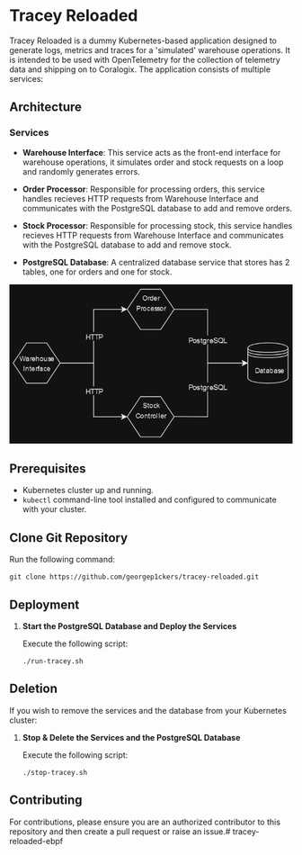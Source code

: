 # Tracey Reloaded

Tracey Reloaded is a dummy Kubernetes-based application designed to generate logs, metrics and traces for a 'simulated' warehouse operations. It is intended to be used with OpenTelemetry for the collection of telemetry data and shipping on to Coralogix. The application consists of multiple services: 

## Architecture

### Services

- **Warehouse Interface**: This service acts as the front-end interface for warehouse operations, it simulates order and stock requests on a loop and randomly generates errors. 

- **Order Processor**: Responsible for processing orders, this service handles recieves HTTP requests from Warehouse Interface and communicates with the PostgreSQL database to add and remove orders. 

- **Stock Processor**: Responsible for processing stock, this service handles recieves HTTP requests from Warehouse Interface and communicates with the PostgreSQL database to add and remove stock. 

- **PostgreSQL Database**: A centralized database service that stores has 2 tables, one for orders and one for stock. 

![Tracey Reloaded Architecture Diagram](./images/tracey-reloaded-architecture.png "Architecture Diagram")

## Prerequisites

- Kubernetes cluster up and running.
- `kubectl` command-line tool installed and configured to communicate with your cluster.

## Clone Git Repository

   Run the following command:
   ```
   git clone https://github.com/georgep1ckers/tracey-reloaded.git
   ```


## Deployment

1. **Start the PostgreSQL Database and Deploy the Services**

   Execute the following script:
   ```
   ./run-tracey.sh
   ```

## Deletion

If you wish to remove the services and the database from your Kubernetes cluster:

1. **Stop & Delete the Services and the PostgreSQL Database**

   Execute the following script:
   ```
   ./stop-tracey.sh
   ```

## Contributing

For contributions, please ensure you are an authorized contributor to this repository and then create a pull request or raise an issue.# tracey-reloaded-ebpf
